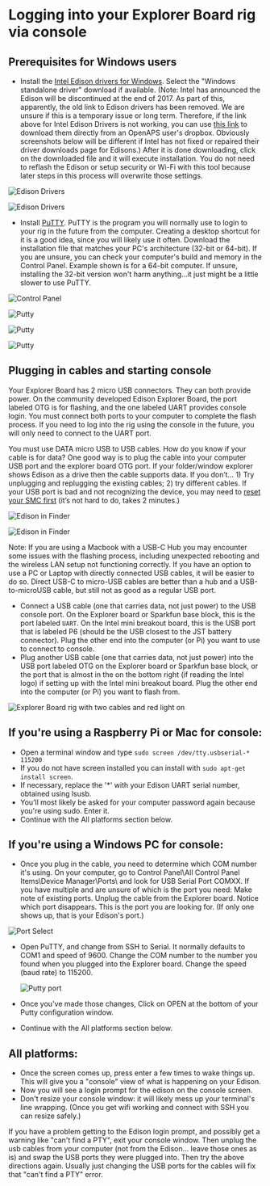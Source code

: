 # Logging into your Explorer Board rig via console

## Prerequisites for Windows users

- Install the [Intel Edison drivers for Windows](https://software.intel.com/en-us/iot/hardware/edison/downloads). Select the "Windows standalone driver" download if available.  (Note: Intel has announced the Edison will be discontinued at the end of 2017.  As part of this, apparently, the old link to Edison drivers has been removed.  We are unsure if this is a temporary issue or long term.  Therefore, if the link above for Intel Edison Drivers is not working, you can use [this link](https://www.dropbox.com/s/d5ooojru5jxsilp/IntelEdisonDriverSetup1.2.1.exe?dl=0) to download them directly from an OpenAPS user's dropbox.  Obviously screenshots below will be different if Intel has not fixed or repaired their driver downloads page for Edisons.) After it is done downloading, click on the downloaded file and it will execute installation. You do not need to reflash the Edison or setup security or Wi-Fi with this tool because later steps in this process will overwrite those settings.

![Edison Drivers](../Images/Edison/edison_driver.png)

![Edison Drivers](../Images/Edison/edison_driver2.png)

- Install [PuTTY]( http://www.chiark.greenend.org.uk/~sgtatham/putty/download.html). PuTTY is the program you will normally use to login to your rig in the future from the computer.  Creating a desktop shortcut for it is a good idea, since you will likely use it often.  Download the installation file that matches your PC's architecture (32-bit or 64-bit).  If you are unsure, you can check your computer's build and memory in the Control Panel.  Example shown is for a 64-bit computer.  If unsure, installing the 32-bit version won't harm anything...it just might be a little slower to use PuTTY.

![Control Panel](../Images/Edison/64_bit.png)

![Putty](../Images/Edison/putty.png)

![Putty](../Images/Edison/putty2.png)

![Putty](../Images/Edison/putty3.png)


## Plugging in cables and starting console

Your Explorer Board has 2 micro USB connectors. They can both provide power. On the community developed Edison Explorer Board, the port labeled OTG is for flashing, and the one labeled UART provides console login. You must connect both ports to your computer to complete the flash process. If you need to log into the rig using the console in the future, you will only need to connect to the UART port.

You must use DATA micro USB to USB cables. How do you know if your cable is for data? One good way is to plug the cable into your computer USB port and the explorer board OTG port. If your folder/window explorer shows Edison as a drive then the cable supports data.
If you don’t… 1) Try unplugging and replugging the existing cables; 2) try different cables.  If your USB port is bad and not recognizing the device, you may need to [reset your SMC first](https://support.apple.com/en-au/HT201295) (it’s not hard to do, takes 2 minutes.)

![Edison in Finder](../Images/Edison/Edison_in_Finder_folder.png) 

![Edison in Finder](../Images/Edison/Edison_in_Finder_folder.png) 

Note: If you are using a Macbook with a USB-C Hub you may encounter some issues with the flashing process, including unexpected rebooting and the wireless LAN setup not functioning correctly. If you have an option to use a PC or Laptop with directly connected USB cables, it will be easier to do so. Direct USB-C to micro-USB cables are better than a hub and a USB-to-microUSB cable, but still not as good as a regular USB port.

  - Connect a USB cable (one that carries data, not just power) to the USB console port. On the Explorer board or Sparkfun base block, this is the port labeled `UART`.  On the Intel mini breakout board, this is the USB port that is labeled P6 (should be the USB closest to the JST battery connector).  Plug the other end into the computer (or Pi) you want to use to connect to console.
  - Plug another USB cable (one that carries data, not just power) into the USB port labeled OTG on the Explorer board or Sparkfun base block, or the port that is almost in the on the bottom right (if reading the Intel logo) if setting up with the Intel mini breakout board.  Plug the other end into the computer (or Pi) you want to flash from.
  
![Explorer Board rig with two cables and red light on](../Images/Edison/ExplorerBoard_two_charging_cables.png) 

## If you're using a Raspberry Pi or Mac for console:
  - Open a terminal window and type `sudo screen /dev/tty.usbserial-* 115200` 
  - If you do not have screen installed you can install with `sudo apt-get install screen`.
  - If necessary, replace the '*' with your Edison UART serial number, obtained using lsusb.
  - You’ll most likely be asked for your computer password again because you're using sudo.  Enter it.  
  - Continue with the All platforms section below.
  
## If you're using a Windows PC for console:

  - Once you plug in the cable, you need to determine which COM number it's using. On your computer, go to Control Panel\All Control Panel Items\Device Manager\Ports\ and look for USB Serial Port COMXX. If you have multiple and are unsure of which is the port you need: Make note of existing ports. Unplug the cable from the Explorer board. Notice which port disappears. This is the port you are looking for. (If only one shows up, that is your Edison's port.)
  
  ![Port Select](../Images/Edison/port.png)
  
  - Open PuTTY, and change from SSH to Serial. It normally defaults to COM1 and speed of 9600. Change the COM number to the number you found when you plugged into the Explorer board. Change the speed (baud rate) to 115200. 
  
    ![Putty port](../Images/Edison/putty_port.png) 
  - Once you've made those changes, Click on OPEN at the bottom of your Putty configuration window. 
  - Continue with the All platforms section below.
  
## All platforms:
  - Once the screen comes up, press enter a few times to wake things up. This will give you a "console" view of what is happening on your Edison. 
  - Now you will see a login prompt for the edison on the console screen.
  - Don't resize your console window: it will likely mess up your terminal's line wrapping.  (Once you get wifi working and connect with SSH you can resize safely.)
  
If you have a problem getting to the Edison login prompt, and possibly get a warning like "can't find a PTY", exit your console window.  Then unplug the usb cables from your computer (not from the Edison... leave those ones as is) and swap the USB ports they were plugged into. Then try the above directions again. Usually just changing the USB ports for the cables will fix that "can't find a PTY" error.